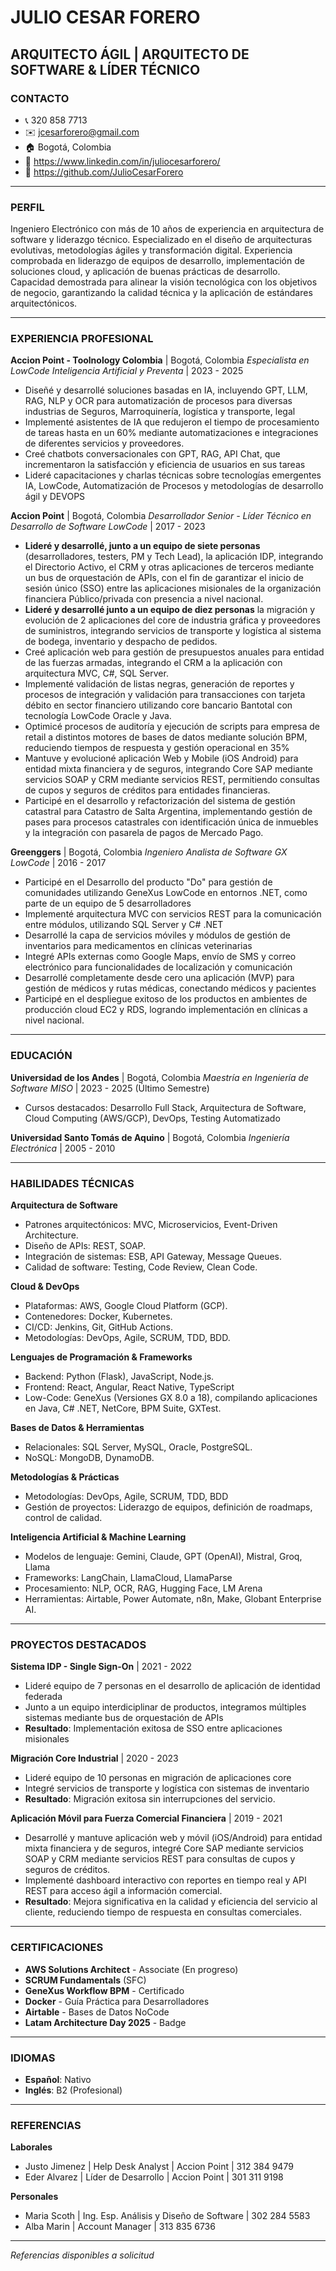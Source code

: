 # JULIO CESAR FORERO
## ARQUITECTO ÁGIL | ARQUITECTO DE SOFTWARE & LÍDER TÉCNICO

### CONTACTO

- 📞 320 858 7713
- ✉️ jcesarforero@gmail.com
- 🏠 Bogotá, Colombia
- 🔗 https://www.linkedin.com/in/juliocesarforero/
- 🐙 https://github.com/JulioCesarForero

---

### PERFIL

Ingeniero Electrónico con más de 10 años de experiencia en arquitectura de software y liderazgo técnico. Especializado en el diseño de arquitecturas evolutivas, metodologías ágiles y transformación digital. Experiencia comprobada en liderazgo de equipos de desarrollo, implementación de soluciones cloud, y aplicación de buenas prácticas de desarrollo. Capacidad demostrada para alinear la visión tecnológica con los objetivos de negocio, garantizando la calidad técnica y la aplicación de estándares arquitectónicos.

---

### EXPERIENCIA PROFESIONAL

**Accion Point - Toolnology Colombia** | Bogotá, Colombia
*Especialista en LowCode Inteligencia Artificial y Preventa* | 2023 - 2025
- Diseñé y desarrollé soluciones basadas en IA, incluyendo GPT, LLM, RAG, NLP y OCR para automatización de procesos para diversas industrias de Seguros, Marroquinería, logística y transporte, legal
- Implementé asistentes de IA que redujeron el tiempo de procesamiento de tareas hasta en un 60% mediante automatizaciones e integraciones de diferentes servicios y proveedores.
- Creé chatbots conversacionales con GPT, RAG, API Chat, que incrementaron la satisfacción y eficiencia de usuarios en sus tareas
- Lideré capacitaciones y charlas técnicas sobre tecnologías emergentes IA, LowCode, Automatización de Procesos y metodologías de desarrollo ágil y DEVOPS

**Accion Point** | Bogotá, Colombia
*Desarrollador Senior - Líder Técnico en Desarrollo de Software LowCode* | 2017 - 2023
- **Lideré y desarrollé, junto a un equipo de siete personas** (desarrolladores, testers, PM y Tech Lead), la aplicación IDP, integrando el Directorio Activo, el CRM y otras aplicaciones de terceros mediante un bus de orquestación de APIs, con el fin de garantizar el inicio de sesión único (SSO) entre las aplicaciones misionales de la organización financiera Público/privada con presencia a nivel nacional.
- **Lideré y desarrollé junto a un equipo de diez personas** la migración y evolución de 2 aplicaciones del core de industria gráfica y proveedores de suministros, integrando servicios de transporte y logística al sistema de bodega, inventario y despacho de pedidos.
- Creé aplicación web para gestión de presupuestos anuales para entidad de las fuerzas armadas, integrando el CRM a la aplicación con arquitectura MVC, C#, SQL Server.
- Implementé validación de listas negras, generación de reportes y procesos de integración y validación para transacciones con tarjeta débito en sector financiero utilizando core bancario Bantotal con tecnología LowCode Oracle y Java.
- Optimicé procesos de auditoría y ejecución de scripts para empresa de retail a distintos motores de bases de datos mediante solución BPM, reduciendo tiempos de respuesta y gestión operacional en 35%
- Mantuve y evolucioné aplicación Web y Mobile (iOS Android) para entidad mixta financiera y de seguros, integrando Core SAP mediante servicios SOAP y CRM mediante servicios REST, permitiendo consultas de cupos y seguros de créditos para entidades financieras.
- Participé en el desarrollo y refactorización del sistema de gestión catastral para Catastro de Salta Argentina, implementando gestión de pases para procesos catastrales con identificación única de inmuebles y la integración con pasarela de pagos de Mercado Pago.

**Greenggers** | Bogotá, Colombia
*Ingeniero Analista de Software GX LowCode* | 2016 - 2017
- Participé en el Desarrollo del producto "Do" para gestión de comunidades utilizando GeneXus LowCode en entornos .NET, como parte de un equipo de 5 desarrolladores
- Implementé arquitectura MVC con servicios REST para la comunicación entre módulos, utilizando SQL Server y C# .NET
- Desarrollé la capa de servicios móviles y módulos de gestión de inventarios para medicamentos en clínicas veterinarias
- Integré APIs externas como Google Maps, envío de SMS y correo electrónico para funcionalidades de localización y comunicación
- Desarrollé completamente desde cero una aplicación (MVP) para gestión de médicos y rutas médicas, conectando médicos y pacientes
- Participé en el despliegue exitoso de los productos en ambientes de producción cloud EC2 y RDS, logrando implementación en clínicas a nivel nacional.

---

### EDUCACIÓN

**Universidad de los Andes** | Bogotá, Colombia
*Maestría en Ingeniería de Software MISO* | 2023 - 2025 (Último Semestre)
- Cursos destacados: Desarrollo Full Stack, Arquitectura de Software, Cloud Computing (AWS/GCP), DevOps, Testing Automatizado

**Universidad Santo Tomás de Aquino** | Bogotá, Colombia
*Ingeniería Electrónica* | 2005 - 2010

---

### HABILIDADES TÉCNICAS

**Arquitectura de Software**
- Patrones arquitectónicos: MVC, Microservicios, Event-Driven Architecture.
- Diseño de APIs: REST, SOAP.
- Integración de sistemas: ESB, API Gateway, Message Queues.
- Calidad de software: Testing, Code Review, Clean Code.

**Cloud & DevOps**
- Plataformas: AWS, Google Cloud Platform (GCP).
- Contenedores: Docker, Kubernetes.
- CI/CD: Jenkins, Git, GitHub Actions.
- Metodologías: DevOps, Agile, SCRUM, TDD, BDD.

**Lenguajes de Programación & Frameworks**
- Backend: Python (Flask), JavaScript, Node.js.
- Frontend: React, Angular, React Native, TypeScript
- Low-Code: GeneXus (Versiones GX 8.0 a 18), compilando aplicaciones en Java, C# .NET, NetCore, BPM Suite, GXTest.

**Bases de Datos & Herramientas**
- Relacionales: SQL Server, MySQL, Oracle, PostgreSQL.
- NoSQL: MongoDB, DynamoDB.

**Metodologías & Prácticas**
- Metodologías: DevOps, Agile, SCRUM, TDD, BDD
- Gestión de proyectos: Liderazgo de equipos, definición de roadmaps, control de calidad.

**Inteligencia Artificial & Machine Learning**
- Modelos de lenguaje: Gemini, Claude, GPT (OpenAI), Mistral, Groq, Llama
- Frameworks: LangChain, LlamaCloud, LlamaParse
- Procesamiento: NLP, OCR, RAG, Hugging Face, LM Arena
- Herramientas: Airtable, Power Automate, n8n, Make, Globant Enterprise AI.

---

### PROYECTOS DESTACADOS

**Sistema IDP - Single Sign-On** | 2021 - 2022
- Lideré equipo de 7 personas en el desarrollo de aplicación de identidad federada
- Junto a un equipo interdiciplinar de productos, integramos múltiples sistemas mediante bus de orquestación de APIs
- **Resultado**: Implementación exitosa de SSO entre aplicaciones misionales

**Migración Core Industrial** | 2020 - 2023
- Lideré equipo de 10 personas en migración de aplicaciones core
- Integré servicios de transporte y logística con sistemas de inventario
- **Resultado**: Migración exitosa sin interrupciones del servicio.

**Aplicación Móvil para Fuerza Comercial Financiera** | 2019 - 2021
- Desarrollé y mantuve aplicación web y móvil (iOS/Android) para entidad mixta financiera y de seguros, integré Core SAP mediante servicios SOAP y CRM mediante servicios REST para consultas de cupos y seguros de créditos.
- Implementé dashboard interactivo con reportes en tiempo real y API REST para acceso ágil a información comercial.
- **Resultado**: Mejora significativa en la calidad y eficiencia del servicio al cliente, reduciendo tiempo de respuesta en consultas comerciales.

---

### CERTIFICACIONES

- **AWS Solutions Architect** - Associate (En progreso)
- **SCRUM Fundamentals** (SFC)
- **GeneXus Workflow BPM** - Certificado
- **Docker** - Guía Práctica para Desarrolladores
- **Airtable** - Bases de Datos NoCode
- **Latam Architecture Day 2025** - Badge

---

### IDIOMAS

- **Español**: Nativo
- **Inglés**: B2 (Profesional)

---

### REFERENCIAS

**Laborales**
- Justo Jimenez | Help Desk Analyst | Accion Point | 312 384 9479
- Eder Alvarez | Líder de Desarrollo | Accion Point | 301 311 9198

**Personales**
- Maria Scoth | Ing. Esp. Análisis y Diseño de Software | 302 284 5583
- Alba Marin | Account Manager | 313 835 6736


---

*Referencias disponibles a solicitud*
